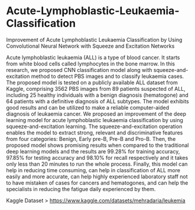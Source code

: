 # Acute-Lymphoblastic-Leukaemia-Classification
Improvement of Acute Lymphoblastic Leukaemia Classification by Using Convolutional Neural Network with Squeeze and Excitation Networks

Acute lymphoblastic leukaemia (ALL) is a type of blood cancer. It starts from white blood cells called lymphocytes in the bone marrow.
In this research, we proposed CNN classification model along with squeeze-and-excitation method to detect PBS images and to classify leukaemia cases. 
The proposed model is tested on a publicly available ALL dataset from Kaggle, comprising 3562 PBS images from 89 patients suspected of ALL, including 25 healthy individuals with a benign diagnosis (hematogone) and 64 patients with a definitive diagnosis of ALL subtypes. 
The model exhibits good results and can be utilized to make a reliable computer-aided diagnosis of leukaemia cancer. 
We proposed an improvement of the deep learning model for acute lymphoblastic leukaemia classification by using squeeze-and-excitation learning. 
The squeeze-and-excitation operation enables the model to extract strong, relevant and discriminative features from four categories: Benign, Early pre-B, Pre-B and Pro-B. 
Then, the proposed model shows promising results when compared to the traditional deep learning models and the results are 99.28% for training accuracy, 97.85% for testing accuracy and 98.10% for recall respectively and it takes only less than 20 minutes to run the whole process. 
Finally, this model can help in reducing time consuming, can help in classification of ALL more easily and more accurate, can help highly experienced laboratory staff not to have mistaken of cases for cancers and hematogones, and can help the specialists in reducing the fatigue daily experienced by them.
      
Kaggle Dataset > https://www.kaggle.com/datasets/mehradaria/leukemia
